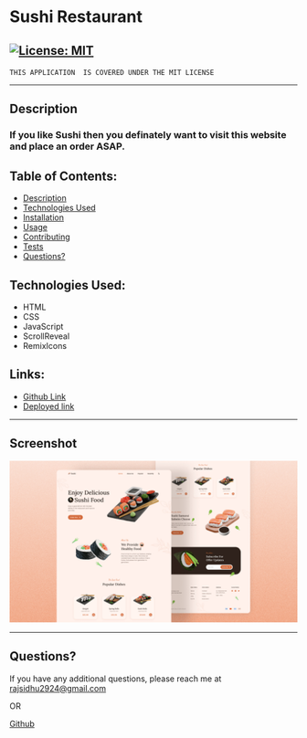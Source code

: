 
  # Sushi Restaurant

  ## [![License: MIT](https://img.shields.io/badge/License-MIT-yellow.svg)](https://opensource.org/licenses/MIT)
    THIS APPLICATION  IS COVERED UNDER THE MIT LICENSE

---

  ## Description
  ### If you like Sushi then you definately want to visit this website and place an order ASAP.

  ## Table of Contents:
  - [Description](#description)
  - [Technologies Used](#technologies-used)
  - [Installation](#installation)
  - [Usage](#usage)
  - [Contributing](#contributing)
  - [Tests](#tests)
- [Questions?](#questions)

## Technologies Used:
- HTML 
- CSS 
- JavaScript
- ScrollReveal
- RemixIcons

## Links:

- [Github Link](https://github.com/rajveer-s/sushi-restaurant)
- [Deployed link](https://sushi-restaurant-site.netlify.app/)

---
## Screenshot
![Screenshot](./assets/preview.png)

---

## Questions?
If you have any additional questions, please reach me at rajsidhu2924@gmail.com

OR
<br />

[Github](https://www.github.com/rajveer-s)

